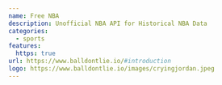 ```yaml
---
name: Free NBA
description: Unofficial NBA API for Historical NBA Data
categories:
  - sports
features:
  https: true
url: https://www.balldontlie.io/#introduction
logo: https://www.balldontlie.io/images/cryingjordan.jpeg
---
```

